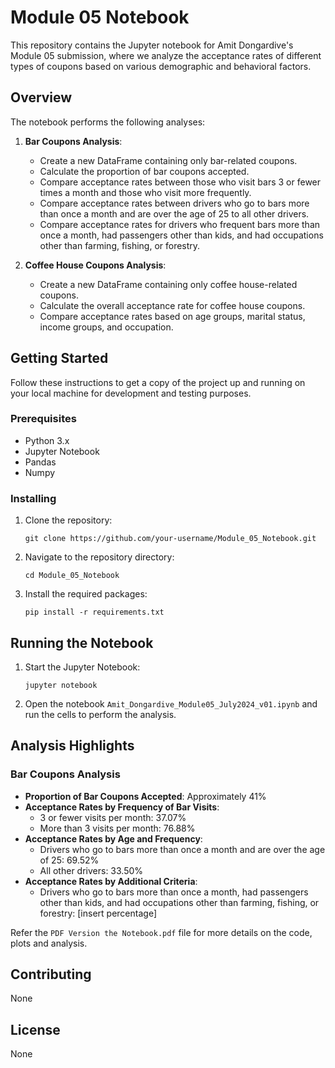 # Module 05 Notebook

This repository contains the Jupyter notebook for Amit Dongardive's Module 05 submission, where we analyze the acceptance rates of different types of coupons based on various demographic and behavioral factors.

## Overview

The notebook performs the following analyses:

1. **Bar Coupons Analysis**:
   - Create a new DataFrame containing only bar-related coupons.
   - Calculate the proportion of bar coupons accepted.
   - Compare acceptance rates between those who visit bars 3 or fewer times a month and those who visit more frequently.
   - Compare acceptance rates between drivers who go to bars more than once a month and are over the age of 25 to all other drivers.
   - Compare acceptance rates for drivers who frequent bars more than once a month, had passengers other than kids, and had occupations other than farming, fishing, or forestry.

2. **Coffee House Coupons Analysis**:
   - Create a new DataFrame containing only coffee house-related coupons.
   - Calculate the overall acceptance rate for coffee house coupons.
   - Compare acceptance rates based on age groups, marital status, income groups, and occupation.

## Getting Started

Follow these instructions to get a copy of the project up and running on your local machine for development and testing purposes.

### Prerequisites

- Python 3.x
- Jupyter Notebook
- Pandas
- Numpy

### Installing

1. Clone the repository:
   ```
   git clone https://github.com/your-username/Module_05_Notebook.git
   ```
2. Navigate to the repository directory:
   ```
   cd Module_05_Notebook
   ```
3. Install the required packages:
   ```
   pip install -r requirements.txt
   ```

## Running the Notebook

1. Start the Jupyter Notebook:
   ```
   jupyter notebook
   ```
2. Open the notebook `Amit_Dongardive_Module05_July2024_v01.ipynb` and run the cells to perform the analysis.

## Analysis Highlights

### Bar Coupons Analysis

- **Proportion of Bar Coupons Accepted**: Approximately 41%
- **Acceptance Rates by Frequency of Bar Visits**:
  - 3 or fewer visits per month: 37.07%
  - More than 3 visits per month: 76.88%
- **Acceptance Rates by Age and Frequency**:
  - Drivers who go to bars more than once a month and are over the age of 25: 69.52%
  - All other drivers: 33.50%
- **Acceptance Rates by Additional Criteria**:
  - Drivers who go to bars more than once a month, had passengers other than kids, and had occupations other than farming, fishing, or forestry: [insert percentage]


Refer the `PDF Version the Notebook.pdf` file for more details on the code, plots and analysis.


## Contributing

None

## License

None
